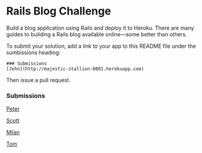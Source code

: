 # Rails Blog Challenge

Build a blog application using Rails and deploy it to Heroku.  There are many guides to building a Rails blog available online—some better than others.

To submit your solution, add a link to your app to this README file under the sumbissions heading:

```
### Submissions
[John](http://majestic-stallion-0001.herokuapp.com)
```

Then issue a pull request.

### Submissions
[Peter](http://damp-chamber-8292.herokuapp.com/)

[Scott](http://floating-bayou-1928.herokuapp.com/)

[Milan](http://thawing-meadow-5588.herokuapp.com/)

[Tom](http://young-ocean-8052.herokuapp.com/)
